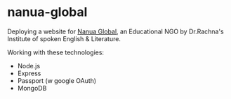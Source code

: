 # nanua-global
Deploying a website for [Nanua Global](https://nanua-global.herokuapp.com), an Educational NGO by Dr.Rachna's Institute of spoken English &amp; Literature.

Working with these technologies:
- Node.js
- Express
- Passport (w google OAuth)
- MongoDB


